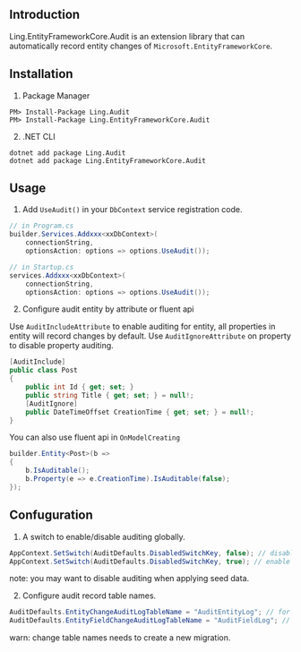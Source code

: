 ## Introduction

Ling.EntityFrameworkCore.Audit is an extension library that can automatically record entity changes of `Microsoft.EntityFrameworkCore`.

## Installation

1. Package Manager
```
PM> Install-Package Ling.Audit
PM> Install-Package Ling.EntityFrameworkCore.Audit
```

2. .NET CLI
```
dotnet add package Ling.Audit
dotnet add package Ling.EntityFrameworkCore.Audit
```

## Usage

1. Add `UseAudit()` in your `DbContext` service registration code.

```csharp
// in Program.cs
builder.Services.Addxxx<xxDbContext>(
    connectionString,
    optionsAction: options => options.UseAudit());

// in Startup.cs
services.Addxxx<xxDbContext>(
    connectionString,
    optionsAction: options => options.UseAudit());
```

2. Configure audit entity by attribute or fluent api

Use `AuditIncludeAttribute` to enable auditing for entity, all properties in entity will record changes by default. Use `AuditIgnoreAttribute` on property to disable property auditing.
```csharp
[AuditInclude]
public class Post
{
    public int Id { get; set; }
    public string Title { get; set; } = null!;
    [AuditIgnore]
    public DateTimeOffset CreationTime { get; set; } = null!;
}
```

You can also use fluent api in `OnModelCreating`
```csharp
builder.Entity<Post>(b =>
{
    b.IsAuditable();
    b.Property(e => e.CreationTime).IsAuditable(false);
});
```

## Confuguration

1. A switch to enable/disable auditing globally.

```csharp
AppContext.SetSwitch(AuditDefaults.DisabledSwitchKey, false); // disable
AppContext.SetSwitch(AuditDefaults.DisabledSwitchKey, true); // enable
```

note: you may want to disable auditing when applying seed data.

2. Configure audit record table names.

```csharp
AuditDefaults.EntityChangeAuditLogTableName = "AuditEntityLog"; // for entity
AuditDefaults.EntityFieldChangeAuditLogTableName = "AuditFieldLog"; // for entity's field
```

warn: change table names needs to create a new migration.
